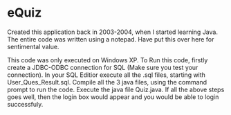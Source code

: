 # eQuiz
Created this application back in 2003-2004, when I started learning Java. The entire code was written using a notepad. Have put this over here for sentimental value.

This code was only executed on Windows XP. To Run this code, firstly create a JDBC-ODBC connection for SQL (Make sure you test your connection). In your SQL Editior execute all the .sql files, starting with User_Ques_Result.sql. Compile all the 3 java files, using the command prompt to run the code. Execute the java file Quiz.java. If all the above steps goes well, then the login box would appear and you would be able to login successfuly.
